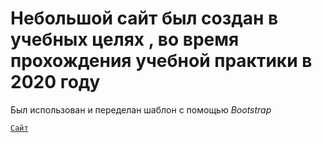 ﻿# Небольшой сайт был создан в учебных целях , во время прохождения учебной практики в 2020 году
Был использован и переделан шаблон с помощью *Bootstrap*


<code>[Сайт](https://stepanamz.github.io/master-pc-site/ "сайт")
</code>
